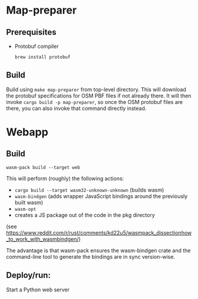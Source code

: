 # Map-preparer

## Prerequisites

 * Protobuf compiler
   ```
   brew install protobuf
   ```

## Build

Build using `make map-preparer` from top-level directory.
This will download the protobuf specifications for OSM PBF files if not already there.
It will then invoke `cargo build -p map-preparer`, so once the OSM protobuf files are
there, you can also invoke that command directly instead.

# Webapp

## Build

```
wasm-pack build --target web
```

This will perform (roughly) the following actions:

- `cargo build --target wasm32-unknown-unknown` (builds wasm)
- `wasm-bindgen` (adds wrapper JavaScript bindings around the previously built wasm)
- `wasm-opt`
- creates a JS package out of the code in the pkg directory

(see https://www.reddit.com/r/rust/comments/kd22u5/wasmpack_dissectionhow_to_work_with_wasmbindgen/)

The advantage is that wasm-pack ensures the wasm-bindgen crate and the command-line tool to generate the bindings are in sync version-wise. 

## Deploy/run:

Start a Python web server 
